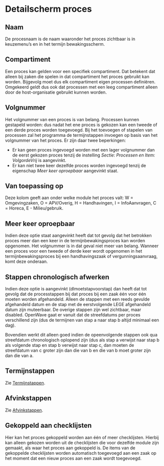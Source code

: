 # Detailscherm proces

## Naam

De procesnaam is de naam waaronder het proces zichtbaar is in keuzemenu’s en in het termijn bewakingsscherm.

## Compartiment

Een proces kan gelden voor een specifiek compartiment. Dat betekent dat alleen bij zaken die spelen in dat compartiment het proces gebruikt kan worden. Bijgevolg moet dus elk compartiment eigen processen definiëren. Omgekeerd geldt dus ook dat processen met een leeg compartiment alleen door de host-organisatie gebruikt kunnen worden.

## Volgnummer

Het volgnummer van een proces is van belang. Processen kunnen gestapeld worden: dus nadat het ene proces is gekozen kan een tweede of een derde proces worden toegevoegd. Bij het toevoegen of stapelen van processen zal het programma de termijnstappen invoegen op basis van het volgnummer van het proces. Er zijn daar twee beperkingen:

- Er kan geen proces ingevoegd worden met een lager volgnummer dan de eerst gekozen proces tenzij de instelling _Sectie: Processen en Item: VolgordeVrij_ is aangevinkt.
- Er kan niet twee keer dezelfde proces worden ingevoegd tenzij de eigenschap _Meer keer oproepbaar_ aangevinkt staat.

## Van toepassing op

Deze kolom geeft aan onder welke module het proces valt: W = Omgevingzaken, O = APV/Overig, H = Handhavingen, I = InfoAanvragen, C = Horeca, E - Milieu/gebruik.

## Meer keer oproepbaar

Indien deze optie staat aangevinkt heeft dat tot gevolg dat het betrokken proces meer dan een keer in de termijnbewakingsproces kan worden opgenomen. Het volgnummer is in dat geval niet meer van belang. Wanneer een proces voor een tweede of derde keer wordt opgenomen in het termijnbewakingsproces bij een handhavingszaak of vergunningsaanvraag, komt deze onderaan.

## Stappen chronologisch afwerken

Indien deze optie is aangevinkt (dlmoetstapvoorstap) dan heeft dat tot gevolg dat de processtappen bij dat proces bij een zaak één voor één moeten worden afgehandeld. Alleen de stappen met een reeds gevulde afgehandeld datum en de stap met de eerstvolgende LEGE afgehandeld datum zijn muteerbaar. De overige stappen zijn wel zichtbaar, maar disabled. OpenWave gaat er vanuit dat de streefdatums per proces verschillend zijn (dus de termijnen van stap a naar stap b altijd minimaal een dag).

Bovendien werkt dit alleen goed indien de opeenvolgende stappen ook qua streefdatum chronologisch oplopend zijn (dus als stap a verwijst naar stap b als volgende stap en stap b verwijst naar stap c, dan moeten de streefdatum van c groter zijn dan die van b en die van b moet groter zijn dan die van a.

## Termijnstappen

Zie [Termijnstappen](termijnstappen.md).

## Afvinkstappen

Zie [Afvinkstappen](afvinkstappen.md).

## Gekoppeld aan checklijsten

Hier kan het proces gekoppeld worden aan één of meer checklijsten. Hierbij kan alleen gekozen worden uit de checklijsten die voor dezelfde module zijn gemaakt, als waar het proces aan gekoppeld is. De items van de gekoppelde checklijsten worden automatisch toegevoegd aan een zaak op het moment dat een nieuw proces aan een zaak wordt toegevoegd.
